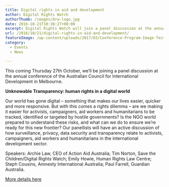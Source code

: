 ```yaml
---
title: Digital rights in aid and development
author: Digital Rights Watch
authorThumb: /images/drw-logo.jpg
date: 2016-10-21T10:38:27+00:00
excerpt: Digital Rights Watch will join a panel discussion at the annual conference of the Australian Council for International Development in Melbourne.
url: /2016/10/21/digital-rights-in-aid-and-development/
featureImage: /wp-content/uploads/2017/03/Conference-Program-Image-Test4.png
category:
  - Events
  - News

---
```



This coming Thursday 27th October, we&#8217;ll be joining a panel discussion at the annual conference of the Australian Council for International Development in Melbourne.

**Unknowable Transparency: human rights in a digital world**

Our world has gone digital &#8211; something that makes our lives easier, quicker and more responsive. But with this comes a rights dilemma &#8211; are we making it easier for activists, campaigners, aid workers and humanitarians to be tracked, identified or targeted by hostile governments? Is the NGO world prepared to understand these risks, and what can we do to ensure we&#8217;re ready for this new frontier? Our panellists will have an active discussion of how surveillance, privacy, data security and transparency relate to activists, campaigners, aid workers and humanitarians in the international development sector.

Speakers: Archie Law, CEO of Action Aid Australia; Tim Norton, Save the Children/Digital Rights Watch; Emily Howie, Human Rights Law Centre; Steph Cousins, Amnesty International Australia; Paul Farrell, Guardian Australia.

[More details here][1]

 [1]: https://conference.acfid.asn.au/
